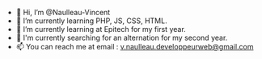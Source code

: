 - 👋 Hi, I’m @Naulleau-Vincent
- 🌱 I’m currently learning PHP, JS, CSS, HTML.
- 📘 I’m currently learning at Epitech for my first year.
- 💼 I'm currently searching for an alternation for my second year.
- 📫 You can reach me at email : v.naulleau.developpeurweb@gmail.com
